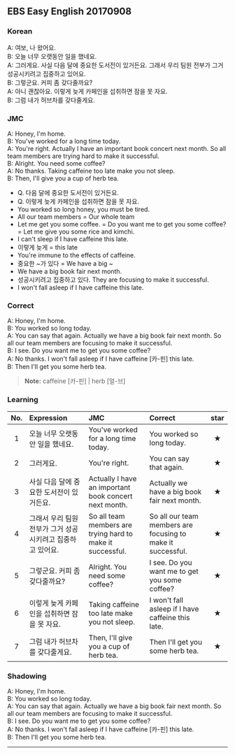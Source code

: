 ## EBS Easy English 20170908

### Korean

A: 여보, 나 왔어요.   
B: 오늘 너무 오랫동안 일을 했네요.  
A: 그러게요. 사실 다음 달에 중요한 도서전이 있거든요. 그래서 우리 팀원 전부가 그거 성공시키려고 집중하고 있어요.  
B: 그렇군요. 커피 좀 갖다줄까요?  
A: 아니 괜찮아요. 이렇게 늦게 카페인을 섭취하면 잠을 못 자요.  
B: 그럼 내가 허브차를 갖다줄게요.  

### JMC

A: Honey, I'm home.  
B: You've worked for a long time today.  
A: You're right. Actually I have an important book concert next month. So all team members are trying hard to make it successful.  
B: Alright. You need some coffee?  
A: No thanks. Taking caffeine too late make you not sleep.  
B: Then, I'll give you a cup of herb tea.  

+ Q. 다음 달에 중요한 도서전이 있거든요.
+ Q. 이렇게 늦게 카페인을 섭취하면 잠을 못 자요.
+ You worked so long honey, you must be tired.
+ All our team members = Our whole team
+ Let me get you some coffee. = Do you want me to get you some coffee? = Let me give you some rice and kimchi.
+ I can't sleep if I have caffeine this late.
+ 이렇게 늦게 = this late
+ You're immune to the effects of caffeine.
+ 중요한 ~가 있다 = We have a big ~
+ We have a big book fair next month.
+ 성공시키려고 집중하고 있다. They are focusing to make it successful.
+ I won't fall asleep if I have caffeine this late.

### Correct

A: Honey, I'm home.  
B: You worked so long today.  
A: You can say that again. Actually we have a big book fair next month. So all our team members are focusing to make it successful.  
B: I see. Do you want me to get you some coffee?  
A: No thanks. I won't fall asleep if I have caffeine [카-핀] this late.  
B: Then I'll get you some herb tea.  

> **Note:** caffeine [카-핀] | herb [얼-브]

### Learning

| No. | Expression | JMC | Correct | star |
| :---: | :--- | :--- | :--- | :---: |
| 1 | 오늘 너무 오랫동안 일을 했네요. | You've worked for a long time today. | You worked so long today. | ★ |
| 2 | 그러게요. | You're right. | You can say that again. | ★ |
| 3 | 사실 다음 달에 중요한 도서전이 있거든요. | Actually I have an important book concert next month. | Actually we have a big book fair next month. | ★ |
| 4 | 그래서 우리 팀원 전부가 그거 성공시키려고 집중하고 있어요. | So all team members are trying hard to make it successful. | So all our team members are focusing to make it successful. | ★ |
| 5 | 그렇군요. 커피 좀 갖다줄까요? | Alright. You need some coffee? | I see. Do you want me to get you some coffee? | ★ |
| 6 | 이렇게 늦게 카페인을 섭취하면 잠을 못 자요. | Taking caffeine too late make you not sleep. | I won't fall asleep if I have caffeine this late. | ★ |
| 7 | 그럼 내가 허브차를 갖다줄게요. | Then, I'll give you a cup of herb tea. | Then I'll get you some herb tea. | ★ |


### Shadowing

A: Honey, I'm home.  
B: You worked so long today.  
A: You can say that again. Actually we have a big book fair next month. So all our team members are focusing to make it successful.  
B: I see. Do you want me to get you some coffee?  
A: No thanks. I won't fall asleep if I have caffeine [카-핀] this late.  
B: Then I'll get you some herb tea.  

---

